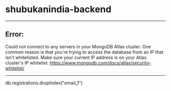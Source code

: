# shubukanindia-backend

---

## Error: 

Could not connect to any servers in your MongoDB Atlas cluster. One common reason is that you're trying to access the database from an IP that isn't whitelisted. Make sure your current IP address is on your Atlas cluster's IP whitelist: https://www.mongodb.com/docs/atlas/security-whitelist/


---

db.registrations.dropIndex("email_1")